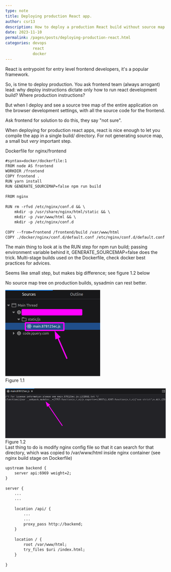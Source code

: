 ```yaml
---
type: note
title: Deploying production React app.
author: csr13
description: How to deploy a production React build without source map of the application.
date: 2023-11-10
permalink: /pages/posts/deploying-production-react.html
categories: devops
            react
            docker
---
```


React is entrypoint for entry level frontend developers, it's a popular framework.

So, is time to deploy production. You ask frontend team
(always arrogant) lead: why deploy instructions dictate only how to run react
development build? Where production instructions?

But when I deploy and see a source tree map of the entire
application on the browser development settings, with all the
source code for the frontend.

Ask frontend for solution to do this, they say "not sure".

When deploying for production react apps, react is nice
enough to let you compile the app in a single build/
directory. For not generating source map, a small but *very*
important step.

Dockerfile for nginx/frontend
```
#syntax=docker/dockerfile:1
FROM node AS frontend
WORKDIR /frontend
COPY frontend .
RUN yarn install
RUN GENERATE_SOURCEMAP=false npm run build

FROM nginx

RUN rm -rfvd /etc/nginx/conf.d && \
    mkdir -p /usr/share/nginx/html/static && \
    mkdir -p /var/www/html && \
    mkdir -p /etc/nginx/conf.d

COPY --from=frontend /frontend/build /var/www/html
COPY ./docker/nginx/conf.d/default.conf /etc/nginx/conf.d/default.conf
```
The main thing to look at is the RUN step for npm run build;
passing environment variable behind it,
GENERATE_SOURCEMAP=false does the trick. Multi-stage builds used
on the Dockerfile, check docker best practices for advices.

Seems like small step, but makes big difference; see figure
1.2 below

No source map tree on production builds, sysadmin can rest
better.
<div style="width: auto; overflow: auto;">
<figure style="margin: 0;">
<img src="/static/images/images/step-one.png">
<figcaption>Figure 1.1</figcaption>
</figure>
<br>
<figure style="margin: 0;">
<img width=auto src="/static/images/images/step-two.png">
<figcaption>Figure 1.2</figcaption>
</figure>
</div>
Last thing to do is modify nginx config file so that it can
search for that directory, which was copied to /var/www/html
inside nginx container (see nginx build stage on Dockerfile)

```
upstream backend {
    server api:6969 weight=2;
}

server {
    ...
    ...

    location /api/ {
        ...
        ...
        proxy_pass http://backend;
    }

    location / {
        root /var/www/html;
        try_files $uri /index.html;
    }

}
```
